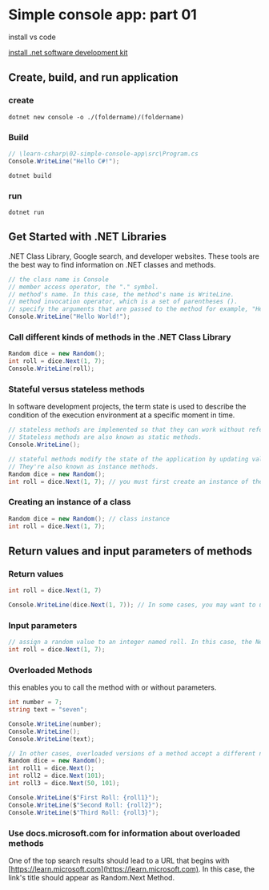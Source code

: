 # Simple console app: part 01

install vs code

[install .net software development kit](https://dotnet.microsoft.com/download)

## Create, build, and run application

### create

```shell
dotnet new console -o ./(foldername)/(foldername)
```

### Build

```c#
// \learn-csharp\02-simple-console-app\src\Program.cs
Console.WriteLine("Hello C#!");
```

```shell
dotnet build
```

### run

```shell
dotnet run
```

## Get Started with .NET Libraries

.NET Class Library, Google search, and developer websites. These tools are the best way to find information on .NET classes and methods.

```c#
// the class name is Console
// member access operator, the "." symbol.
// method's name. In this case, the method's name is WriteLine.
// method invocation operator, which is a set of parentheses ().
// specify the arguments that are passed to the method for example, "Hello World!"
Console.WriteLine("Hello World!");
```

### Call different kinds of methods in the .NET Class Library

```c#
Random dice = new Random();
int roll = dice.Next(1, 7);
Console.WriteLine(roll);
```

### Stateful versus stateless methods

In software development projects, the term state is used to describe the condition of the execution environment at a specific moment in time.

```c#
// stateless methods are implemented so that they can work without referencing or changing any values already stored in memory
// Stateless methods are also known as static methods.
Console.WriteLine();
```

```c#
// stateful methods modify the state of the application by updating values or storing new values in memory.
// They're also known as instance methods.
Random dice = new Random();
int roll = dice.Next(1, 7); // you must first create an instance of the class so that the method can access state.
```

### Creating an instance of a class

```c#
Random dice = new Random(); // class instance
int roll = dice.Next(1, 7);
```

## Return values and input parameters of methods

### Return values

```c#
int roll = dice.Next(1, 7)

Console.WriteLine(dice.Next(1, 7)); // In some cases, you may want to use the return value directly
```

### Input parameters

```c#
// assign a random value to an integer named roll. In this case, the Next() method accepts two parameters,
int roll = dice.Next(1, 7);
```

### Overloaded Methods

this enables you to call the method with or without parameters.

```c#
int number = 7;
string text = "seven";

Console.WriteLine(number);
Console.WriteLine();
Console.WriteLine(text);
```

```c#
// In other cases, overloaded versions of a method accept a different number of input parameters
Random dice = new Random();
int roll1 = dice.Next();
int roll2 = dice.Next(101);
int roll3 = dice.Next(50, 101);

Console.WriteLine($"First Roll: {roll1}");
Console.WriteLine($"Second Roll: {roll2}");
Console.WriteLine($"Third Roll: {roll3}");
```

### Use docs.microsoft.com for information about overloaded methods

One of the top search results should lead to a URL that begins with [https://learn.microsoft.com](https://learn.microsoft.com). In this case, the link's title should appear as Random.Next Method.
